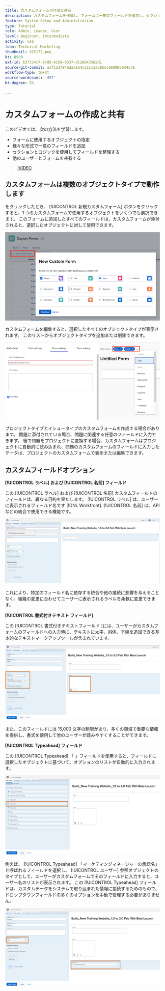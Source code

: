 ```yaml
---
title: カスタムフォームの作成と共有
description: カスタムフォームを作成し、フォームに一意のフィールドを追加し、セクションとロジックを使用してフィールドを整理し、フォームをユーザーと共有する方法について説明します。
feature: System Setup and Administration
type: Tutorial
role: Admin, Leader, User
level: Beginner, Intermediate
activity: use
team: Technical Marketing
thumbnail: 335172.png
kt: 8909
exl-id: b37334c7-67d0-4359-9537-dc26843582d1
source-git-commit: adf12d7846d2a1b4c32513a3955c080905044576
workflow-type: tm+mt
source-wordcount: '497'
ht-degree: 5%

---
```


# カスタムフォームの作成と共有

このビデオでは、次の方法を学習します。

* フォームに使用するオブジェクトの指定
* 様々な形式で一意のフィールドを追加
* セクションとロジックを使用してフィールドを整理する
* 他のユーザーとフォームを共有する

>[!VIDEO](https://video.tv.adobe.com/v/335172/?quality=12)

## カスタムフォームは複数のオブジェクトタイプで動作します

をクリックしたとき、 [!UICONTROL 新規カスタムフォーム] ボタンをクリックすると、1 つのカスタムフォームで使用するオブジェクトをいくつでも選択できます。 このフォームに追加したすべてのフィールドは、カスタムフォームが添付されると、選択したオブジェクトに対して使用できます。

![カスタムフォームウィンドウに [!UICONTROL 新規カスタムフォーム] オブジェクトオプション](assets/create-custom-form.png)

カスタムフォームを編集すると、選択したすべてのオブジェクトタイプが表示されます。 このリストからオブジェクトタイプを追加または削除できます。

![フォーム編集中に選択したオブジェクトタイプを表示するカスタムフォームウィンドウ](assets/edit-custom-form.png)

プロジェクトタイプとイシュータイプのカスタムフォームを作成する場合があります。 問題に添付されている場合、問題に関連する任意のフィールドに入力できます。 後で問題をプロジェクトに変換する場合、カスタムフォームはプロジェクトに自動的に読み込まれ、問題のカスタムフォームのフィールドに入力したデータは、プロジェクトのカスタムフォームで表示または編集できます。

## カスタムフィールドオプション

**[!UICONTROL ラベル] および [!UICONTROL 名前] フィールド**

この [!UICONTROL ラベル] および [!UICONTROL 名前] カスタムフィールドのフィールドは、異なる目的を果たします。 [!UICONTROL ラベル] は、ユーザーに表示されるフィールド名です [!DNL Workfront]. [!UICONTROL 名前] は、API などの統合で使用できる機能です。

![カスタムフォームウィンドウに [!UICONTROL ラベル] および [!UICONTROL 名前] フィールド](assets/custom-forms-field-label-and-name.png)

これにより、特定のフィールド名に依存する統合や他の接続に影響を与えることなく、組織の変更に合わせてユーザーに表示されるラベルを柔軟に変更できます。

**[!UICONTROL 書式付きテキスト フィールド]**

この [!UICONTROL 書式付きテキストフィールド ]には、ユーザーがカスタムフォームのフィールドへの入力時に、テキストに太字、斜体、下線を追加できる基本的なテキストマークアップツールが含まれています。

![カスタムフォームウィンドウに [!UICONTROL 書式付きテキストフィールド] オプション](assets/custom-forms-text-field-with-formatting.png)

また、このフィールドには 15,000 文字の制限があり、多くの領域で重要な情報を提供し、書式を使用して他のユーザーが読みやすくすることができます。

**[!UICONTROL Typeahead] フィールド**

この [!UICONTROL Typeahead] 「 」フィールドを使用すると、フィールドに選択したオブジェクトに基づいて、オプションのリストが自動的に入力されます。

![カスタムフォームウィンドウに [!UICONTROL Typeahead] フィールドオプション](assets/custom-forms-typeahead-1.png)

例えば、 [!UICONTROL Typeahead] 「マーケティングマネージャーの承認名」と呼ばれるフィールドを選択し、 [!UICONTROL ユーザー] 参照オブジェクトのタイプとして、ユーザーがカスタムフォームでそのフィールドに入力すると、ユーザー名のリストが表示されます。 この [!UICONTROL Typeahead] フィールドは、カスタムデータをシステムで取り込まれた情報に接続するためのもので、ドロップダウンフィールドの多くのオプションを手動で管理する必要がありません。

![カスタムフォームウィンドウに [!UICONTROL Typeahead] ドロップダウンメニュー](assets/custom-forms-typeahead-2.png)
